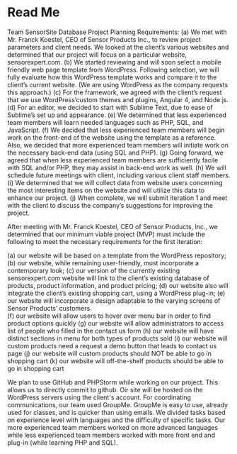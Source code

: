 # Read Me

Team SensorSite Database Project Planning Requirements:
  (a) We met with Mr. Franck Koestel, CEO of Sensor Products Inc., to review project parameters and client needs. We looked at the client’s various websites and determined that our project will focus on a particular website, sensorexpert.com.
  (b) We started reviewing and will soon select a mobile friendly web page template from WordPress.  Following selection, we will fully evaluate how this WordPress template works and compare it to the client’s current website.  (We are using WordPress as the company requests this approach.)
  (c) For the framework, we agreed with the client’s request that we use WordPress’custom themes and plugins, Angular 4, and Node.js.  
  (d) For an editor, we decided to start with Sublime Text, due to ease of Sublime’s set up and appearance.
  (e) We determined that less experienced team members will learn needed languages such as PHP, SQL, and JavaScript.
  (f) We decided that less experienced team members will begin work on the front-end of the website using the template as a reference.  Also, we decided that more experienced team members will initiate work on the necessary back-end data (using SQL and PHP).
  (g) Going forward, we agreed that when less experienced team members are sufficiently facile with SQL and/or PHP, they may assist in back-end work as well.
  (h) We will schedule future meetings with client, including various client staff members.
  (i) We determined that we will collect data from website users concerning the most interesting items on the website and will utilize this data to enhance our project.
  (j) When complete, we will submit iteration 1 and meet with the client to discuss the company’s suggestions for improving the project.



After meeting with Mr. Franck Koestel, CEO of Sensor Products, Inc., we determined that our minimum viable project (MVP) must include the following to meet the necessary requirements for the first iteration:

  (a) our website will be based on a template from the WordPress repository;
  (b) our website, while remaining user-friendly, must incorporate a contemporary look;
  (c) our version of the currently existing sensorexpert.com website will link to the client’s existing database of products, product information, and product pricing;
  (d) our website also will integrate the client’s existing shopping cart, using a WordPress plug-in;
  (e) our website will incorporate a design adaptable to the varying screens of Sensor Products’ customers.  
	(f) our website will allow users to hover over menu bar in order to find product options quickly 
	(g) our website will allow administrators to access list of people who filled in the contact us form
	(h) our website will have distinct sections in menu for both types of products sold
	(i) our website will custom products need a request a demo button that leads to contact us page
	(j) our website will custom products should NOT be able to go in shopping cart
	(k) our website will off-the-shelf products should be able to go in shopping cart

	

We plan to use GitHub and PHPStorm while working on our project. This allows us to directly commit to github. Oir site will be hosted on the WordPress servers using the client's account. For coordinating communications, our team used GroupMe.  GroupMe is easy to use, already used for classes, and is quicker than using emails.  We divided tasks based on experience level with languages and the difficulty of specific tasks.  Our more experienced team members worked on more advanced languages while less experienced team members worked with more front end and plug-in (while learning PHP and SQL). 
